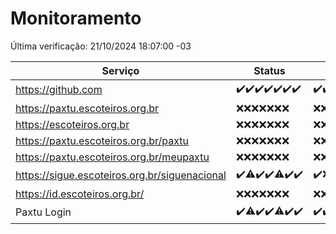 # Monitoramento

Última verificação: 21/10/2024 18:07:00 -03

|Serviço|Status|Últimas 24h|
|---|---|---|
|https://github.com|<span title="2024-10-14: OK=23">✔️</span><span title="2024-10-15: OK=23">✔️</span><span title="2024-10-16: OK=23">✔️</span><span title="2024-10-17: OK=23">✔️</span><span title="2024-10-18: OK=23">✔️</span><span title="2024-10-19: OK=23">✔️</span><span title="2024-10-20: OK=20">✔️</span>|<span title="20/10/2024 18:07:00 -03 : 200">✔️</span><span title="20/10/2024 19:07:00 -03 : 200">✔️</span><span title="20/10/2024 20:08:00 -03 : 200">✔️</span><span title="20/10/2024 21:41:00 -03 : 200">✔️</span><span title="20/10/2024 23:14:00 -03 : 200">✔️</span><span title="21/10/2024 00:18:00 -03 : 200">✔️</span><span title="21/10/2024 01:10:00 -03 : 200">✔️</span><span title="21/10/2024 02:09:00 -03 : 200">✔️</span><span title="21/10/2024 03:13:00 -03 : 200">✔️</span><span title="21/10/2024 04:09:00 -03 : 200">✔️</span><span title="21/10/2024 05:12:00 -03 : 200">✔️</span><span title="21/10/2024 06:09:00 -03 : 200">✔️</span><span title="21/10/2024 07:09:00 -03 : 200">✔️</span><span title="21/10/2024 08:08:00 -03 : 200">✔️</span><span title="21/10/2024 09:15:00 -03 : 200">✔️</span><span title="21/10/2024 10:18:00 -03 : 200">✔️</span><span title="21/10/2024 11:08:00 -03 : 200">✔️</span><span title="21/10/2024 12:09:00 -03 : 200">✔️</span><span title="21/10/2024 13:09:00 -03 : 200">✔️</span><span title="21/10/2024 14:07:00 -03 : 200">✔️</span><span title="21/10/2024 15:11:00 -03 : 200">✔️</span><span title="21/10/2024 16:06:00 -03 : 200">✔️</span><span title="21/10/2024 17:09:00 -03 : 200">✔️</span><span title="21/10/2024 18:07:00 -03 : 200">✔️</span>|
|https://paxtu.escoteiros.org.br|<span title="2024-10-14: Falhas=23">❌</span><span title="2024-10-15: Falhas=23">❌</span><span title="2024-10-16: Falhas=23">❌</span><span title="2024-10-17: Falhas=23">❌</span><span title="2024-10-18: Falhas=23">❌</span><span title="2024-10-19: Falhas=23">❌</span><span title="2024-10-20: Falhas=20">❌</span>|<span title="20/10/2024 18:07:00 -03 : 403">❌</span><span title="20/10/2024 19:07:00 -03 : 403">❌</span><span title="20/10/2024 20:08:00 -03 : 403">❌</span><span title="20/10/2024 21:41:00 -03 : 403">❌</span><span title="20/10/2024 23:14:00 -03 : 403">❌</span><span title="21/10/2024 00:18:00 -03 : 403">❌</span><span title="21/10/2024 01:10:00 -03 : 403">❌</span><span title="21/10/2024 02:09:00 -03 : 403">❌</span><span title="21/10/2024 03:13:00 -03 : 403">❌</span><span title="21/10/2024 04:09:00 -03 : 403">❌</span><span title="21/10/2024 05:12:00 -03 : 403">❌</span><span title="21/10/2024 06:09:00 -03 : 403">❌</span><span title="21/10/2024 07:09:00 -03 : 403">❌</span><span title="21/10/2024 08:08:00 -03 : 403">❌</span><span title="21/10/2024 09:15:00 -03 : 403">❌</span><span title="21/10/2024 10:18:00 -03 : 403">❌</span><span title="21/10/2024 11:08:00 -03 : 403">❌</span><span title="21/10/2024 12:09:00 -03 : 403">❌</span><span title="21/10/2024 13:09:00 -03 : 403">❌</span><span title="21/10/2024 14:07:00 -03 : 403">❌</span><span title="21/10/2024 15:11:00 -03 : 403">❌</span><span title="21/10/2024 16:06:00 -03 : 403">❌</span><span title="21/10/2024 17:09:00 -03 : 403">❌</span><span title="21/10/2024 18:07:00 -03 : 403">❌</span>|
|https://escoteiros.org.br|<span title="2024-10-14: Falhas=23">❌</span><span title="2024-10-15: Falhas=23">❌</span><span title="2024-10-16: Falhas=23">❌</span><span title="2024-10-17: Falhas=23">❌</span><span title="2024-10-18: Falhas=23">❌</span><span title="2024-10-19: Falhas=23">❌</span><span title="2024-10-20: Falhas=20">❌</span>|<span title="20/10/2024 18:07:00 -03 : 403">❌</span><span title="20/10/2024 19:07:00 -03 : 403">❌</span><span title="20/10/2024 20:08:00 -03 : 403">❌</span><span title="20/10/2024 21:41:00 -03 : 403">❌</span><span title="20/10/2024 23:14:00 -03 : 403">❌</span><span title="21/10/2024 00:18:00 -03 : 403">❌</span><span title="21/10/2024 01:10:00 -03 : 403">❌</span><span title="21/10/2024 02:09:00 -03 : 403">❌</span><span title="21/10/2024 03:13:00 -03 : 403">❌</span><span title="21/10/2024 04:09:00 -03 : 403">❌</span><span title="21/10/2024 05:12:00 -03 : 403">❌</span><span title="21/10/2024 06:09:00 -03 : 403">❌</span><span title="21/10/2024 07:09:00 -03 : 403">❌</span><span title="21/10/2024 08:08:00 -03 : 403">❌</span><span title="21/10/2024 09:15:00 -03 : 403">❌</span><span title="21/10/2024 10:18:00 -03 : 403">❌</span><span title="21/10/2024 11:08:00 -03 : 403">❌</span><span title="21/10/2024 12:09:00 -03 : 403">❌</span><span title="21/10/2024 13:09:00 -03 : 403">❌</span><span title="21/10/2024 14:07:00 -03 : 403">❌</span><span title="21/10/2024 15:11:00 -03 : 403">❌</span><span title="21/10/2024 16:06:00 -03 : 403">❌</span><span title="21/10/2024 17:09:00 -03 : 403">❌</span><span title="21/10/2024 18:07:00 -03 : 403">❌</span>|
|https://paxtu.escoteiros.org.br/paxtu|<span title="2024-10-14: Falhas=23">❌</span><span title="2024-10-15: Falhas=23">❌</span><span title="2024-10-16: Falhas=23">❌</span><span title="2024-10-17: Falhas=23">❌</span><span title="2024-10-18: Falhas=23">❌</span><span title="2024-10-19: Falhas=23">❌</span><span title="2024-10-20: Falhas=20">❌</span>|<span title="20/10/2024 18:07:00 -03 : 403">❌</span><span title="20/10/2024 19:07:00 -03 : 403">❌</span><span title="20/10/2024 20:08:00 -03 : 403">❌</span><span title="20/10/2024 21:41:00 -03 : 403">❌</span><span title="20/10/2024 23:14:00 -03 : 403">❌</span><span title="21/10/2024 00:18:00 -03 : 403">❌</span><span title="21/10/2024 01:10:00 -03 : 403">❌</span><span title="21/10/2024 02:09:00 -03 : 403">❌</span><span title="21/10/2024 03:13:00 -03 : 403">❌</span><span title="21/10/2024 04:09:00 -03 : 403">❌</span><span title="21/10/2024 05:12:00 -03 : 403">❌</span><span title="21/10/2024 06:09:00 -03 : 403">❌</span><span title="21/10/2024 07:09:00 -03 : 403">❌</span><span title="21/10/2024 08:08:00 -03 : 403">❌</span><span title="21/10/2024 09:15:00 -03 : 403">❌</span><span title="21/10/2024 10:18:00 -03 : 403">❌</span><span title="21/10/2024 11:08:00 -03 : 403">❌</span><span title="21/10/2024 12:09:00 -03 : 403">❌</span><span title="21/10/2024 13:09:00 -03 : 403">❌</span><span title="21/10/2024 14:07:00 -03 : 403">❌</span><span title="21/10/2024 15:11:00 -03 : 403">❌</span><span title="21/10/2024 16:06:00 -03 : 403">❌</span><span title="21/10/2024 17:09:00 -03 : 403">❌</span><span title="21/10/2024 18:07:00 -03 : 403">❌</span>|
|https://paxtu.escoteiros.org.br/meupaxtu|<span title="2024-10-14: Falhas=23">❌</span><span title="2024-10-15: Falhas=23">❌</span><span title="2024-10-16: Falhas=23">❌</span><span title="2024-10-17: Falhas=23">❌</span><span title="2024-10-18: Falhas=23">❌</span><span title="2024-10-19: Falhas=23">❌</span><span title="2024-10-20: Falhas=20">❌</span>|<span title="20/10/2024 18:07:00 -03 : 403">❌</span><span title="20/10/2024 19:07:00 -03 : 403">❌</span><span title="20/10/2024 20:08:00 -03 : 403">❌</span><span title="20/10/2024 21:41:00 -03 : 403">❌</span><span title="20/10/2024 23:14:00 -03 : 403">❌</span><span title="21/10/2024 00:18:00 -03 : 403">❌</span><span title="21/10/2024 01:10:00 -03 : 403">❌</span><span title="21/10/2024 02:09:00 -03 : 403">❌</span><span title="21/10/2024 03:13:00 -03 : 403">❌</span><span title="21/10/2024 04:09:00 -03 : 403">❌</span><span title="21/10/2024 05:12:00 -03 : 403">❌</span><span title="21/10/2024 06:09:00 -03 : 403">❌</span><span title="21/10/2024 07:09:00 -03 : 403">❌</span><span title="21/10/2024 08:08:00 -03 : 403">❌</span><span title="21/10/2024 09:15:00 -03 : 403">❌</span><span title="21/10/2024 10:18:00 -03 : 403">❌</span><span title="21/10/2024 11:08:00 -03 : 403">❌</span><span title="21/10/2024 12:09:00 -03 : 403">❌</span><span title="21/10/2024 13:09:00 -03 : 403">❌</span><span title="21/10/2024 14:07:00 -03 : 403">❌</span><span title="21/10/2024 15:11:00 -03 : 403">❌</span><span title="21/10/2024 16:06:00 -03 : 403">❌</span><span title="21/10/2024 17:09:00 -03 : 403">❌</span><span title="21/10/2024 18:07:00 -03 : 403">❌</span>|
|https://sigue.escoteiros.org.br/siguenacional|<span title="2024-10-14: OK=23">✔️</span><span title="2024-10-15: OK=21, Falhas=2">⚠️</span><span title="2024-10-16: OK=23">✔️</span><span title="2024-10-17: OK=23">✔️</span><span title="2024-10-18: OK=18, Falhas=5">⚠️</span><span title="2024-10-19: OK=23">✔️</span><span title="2024-10-20: OK=20">✔️</span>|<span title="20/10/2024 18:07:00 -03 : 200">✔️</span><span title="20/10/2024 19:07:00 -03 : 0">❌</span><span title="20/10/2024 20:08:00 -03 : 200">✔️</span><span title="20/10/2024 21:41:00 -03 : 200">✔️</span><span title="20/10/2024 23:14:00 -03 : 200">✔️</span><span title="21/10/2024 00:18:00 -03 : 200">✔️</span><span title="21/10/2024 01:10:00 -03 : 200">✔️</span><span title="21/10/2024 02:09:00 -03 : 200">✔️</span><span title="21/10/2024 03:13:00 -03 : 200">✔️</span><span title="21/10/2024 04:09:00 -03 : 200">✔️</span><span title="21/10/2024 05:12:00 -03 : 200">✔️</span><span title="21/10/2024 06:09:00 -03 : 200">✔️</span><span title="21/10/2024 07:09:00 -03 : 200">✔️</span><span title="21/10/2024 08:08:00 -03 : 200">✔️</span><span title="21/10/2024 09:15:00 -03 : 200">✔️</span><span title="21/10/2024 10:18:00 -03 : 200">✔️</span><span title="21/10/2024 11:08:00 -03 : 200">✔️</span><span title="21/10/2024 12:09:00 -03 : 200">✔️</span><span title="21/10/2024 13:09:00 -03 : 200">✔️</span><span title="21/10/2024 14:07:00 -03 : 200">✔️</span><span title="21/10/2024 15:11:00 -03 : 200">✔️</span><span title="21/10/2024 16:06:00 -03 : 200">✔️</span><span title="21/10/2024 17:09:00 -03 : 200">✔️</span><span title="21/10/2024 18:07:00 -03 : 200">✔️</span>|
|https://id.escoteiros.org.br/|<span title="2024-10-14: Falhas=23">❌</span><span title="2024-10-15: Falhas=23">❌</span><span title="2024-10-16: Falhas=23">❌</span><span title="2024-10-17: Falhas=23">❌</span><span title="2024-10-18: Falhas=23">❌</span><span title="2024-10-19: Falhas=23">❌</span><span title="2024-10-20: Falhas=20">❌</span>|<span title="20/10/2024 18:07:00 -03 : 403">❌</span><span title="20/10/2024 19:07:00 -03 : 403">❌</span><span title="20/10/2024 20:08:00 -03 : 403">❌</span><span title="20/10/2024 21:41:00 -03 : 403">❌</span><span title="20/10/2024 23:14:00 -03 : 403">❌</span><span title="21/10/2024 00:18:00 -03 : 403">❌</span><span title="21/10/2024 01:10:00 -03 : 403">❌</span><span title="21/10/2024 02:09:00 -03 : 403">❌</span><span title="21/10/2024 03:13:00 -03 : 403">❌</span><span title="21/10/2024 04:09:00 -03 : 403">❌</span><span title="21/10/2024 05:12:00 -03 : 403">❌</span><span title="21/10/2024 06:09:00 -03 : 403">❌</span><span title="21/10/2024 07:09:00 -03 : 403">❌</span><span title="21/10/2024 08:08:00 -03 : 403">❌</span><span title="21/10/2024 09:15:00 -03 : 403">❌</span><span title="21/10/2024 10:18:00 -03 : 403">❌</span><span title="21/10/2024 11:08:00 -03 : 403">❌</span><span title="21/10/2024 12:09:00 -03 : 403">❌</span><span title="21/10/2024 13:09:00 -03 : 403">❌</span><span title="21/10/2024 14:07:00 -03 : 403">❌</span><span title="21/10/2024 15:11:00 -03 : 403">❌</span><span title="21/10/2024 16:06:00 -03 : 403">❌</span><span title="21/10/2024 17:09:00 -03 : 403">❌</span><span title="21/10/2024 18:07:00 -03 : 403">❌</span>|
|Paxtu Login|<span title="2024-10-14: OK=23">✔️</span><span title="2024-10-15: OK=22, Falhas=1">⚠️</span><span title="2024-10-16: OK=23">✔️</span><span title="2024-10-17: OK=23">✔️</span><span title="2024-10-18: OK=21, Falhas=2">⚠️</span><span title="2024-10-19: OK=23">✔️</span><span title="2024-10-20: OK=20">✔️</span>|<span title="20/10/2024 18:07:00 -03 : 200">✔️</span><span title="20/10/2024 19:07:00 -03 : 200">✔️</span><span title="20/10/2024 20:08:00 -03 : 200">✔️</span><span title="20/10/2024 21:41:00 -03 : 200">✔️</span><span title="20/10/2024 23:14:00 -03 : 200">✔️</span><span title="21/10/2024 00:18:00 -03 : 200">✔️</span><span title="21/10/2024 01:10:00 -03 : 200">✔️</span><span title="21/10/2024 02:09:00 -03 : 200">✔️</span><span title="21/10/2024 03:13:00 -03 : 200">✔️</span><span title="21/10/2024 04:09:00 -03 : 200">✔️</span><span title="21/10/2024 05:12:00 -03 : 200">✔️</span><span title="21/10/2024 06:09:00 -03 : 200">✔️</span><span title="21/10/2024 07:09:00 -03 : 200">✔️</span><span title="21/10/2024 08:08:00 -03 : 200">✔️</span><span title="21/10/2024 09:15:00 -03 : 200">✔️</span><span title="21/10/2024 10:18:00 -03 : 200">✔️</span><span title="21/10/2024 11:08:00 -03 : 200">✔️</span><span title="21/10/2024 12:09:00 -03 : 200">✔️</span><span title="21/10/2024 13:09:00 -03 : 200">✔️</span><span title="21/10/2024 14:07:00 -03 : 200">✔️</span><span title="21/10/2024 15:11:00 -03 : 200">✔️</span><span title="21/10/2024 16:06:00 -03 : 200">✔️</span><span title="21/10/2024 17:09:00 -03 : 200">✔️</span><span title="21/10/2024 18:07:00 -03 : 200">✔️</span>|
